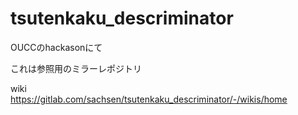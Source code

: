 # tsutenkaku_descriminator

OUCCのhackasonにて
  
  これは参照用のミラーレポジトリ
  

wiki  
https://gitlab.com/sachsen/tsutenkaku_descriminator/-/wikis/home
